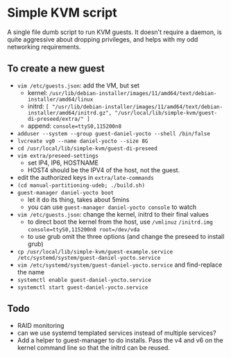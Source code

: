 Simple KVM script
=================

A single file dumb script to run KVM guests. It doesn't require a daemon, is
quite aggressive about dropping privileges, and helps with my odd networking
requirements.

To create a new guest
---------------------

 - `vim /etc/guests.json`: add the VM, but set
    - kernel: `/usr/lib/debian-installer/images/11/amd64/text/debian-installer/amd64/linux`
    - initrd: `[ "/usr/lib/debian-installer/images/11/amd64/text/debian-installer/amd64/initrd.gz", "/usr/local/lib/simple-kvm/guest-di-preseed/extra/" ]`
    - append: `console=ttyS0,115200n8`
 - `adduser --system --group guest-daniel-yocto --shell /bin/false`
 - `lvcreate vg0 --name daniel-yocto --size 8G`
 - `cd /usr/local/lib/simple-kvm/guest-di-preseed`
 - `vim extra/preseed-settings`
    - set IP4, IP6, HOSTNAME
    - HOST4 should be the IPV4 of the host, not the guest.
 - edit the authorized keys in `extra/late-commands`
 - `(cd manual-partitioning-udeb; ./build.sh)`
 - `guest-manager daniel-yocto boot`
    - let it do its thing, takes about 5mins
    - you can use `guest-manager daniel-yocto console` to watch
 - `vim /etc/guests.json`: change the kernel, initrd to their final values
    - to direct boot the kernel from the host, use `/vmlinuz` `/initrd.img` `console=ttyS0,115200n8 root=/dev/vda`
    - to use grub omit the three options (and change the preseed to install grub)
 - `cp /usr/local/lib/simple-kvm/guest-example.service /etc/systemd/system/guest-daniel-yocto.service`
 - `vim /etc/systemd/system/guest-daniel-yocto.service` and find-replace the name
 - `systemctl enable guest-daniel-yocto.service`
 - `systemctl start guest-daniel-yocto.service`

Todo
----

 - RAID monitoring
 - can we use systemd templated services instead of multiple services?
 - Add a helper to guest-manager to do installs. Pass the v4 and v6 on the kernel command line so that the initrd can be reused.
